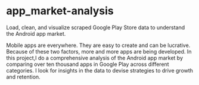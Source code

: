 # app_market-analysis
Load, clean, and visualize scraped Google Play Store data to understand the Android app market.

Mobile apps are everywhere. They are easy to create and can be lucrative. Because of these two factors, more and more apps are being developed. In this project,I do a comprehensive analysis of the Android app market by comparing over ten thousand apps in Google Play across different categories. I look for insights in the data to devise strategies to drive growth and retention.
